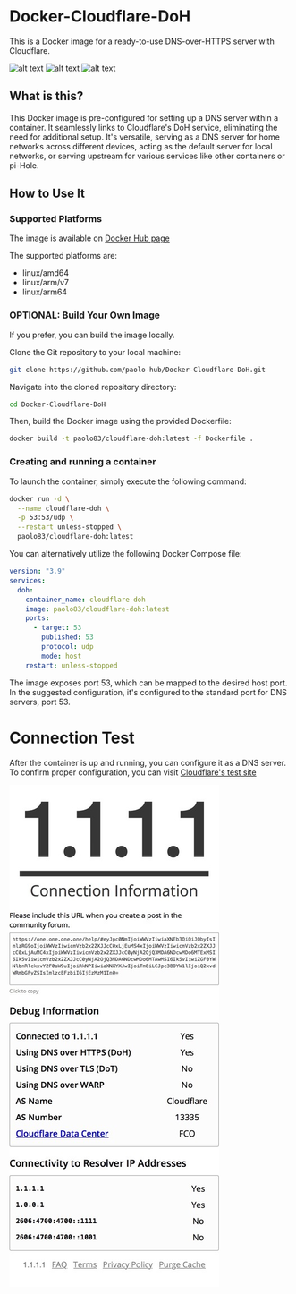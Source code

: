 # Docker-Cloudflare-DoH
This is a Docker image for a ready-to-use DNS-over-HTTPS server with Cloudflare.

![alt text](https://badgen.net/badge/release/v.1.1/green?) ![alt text](https://badgen.net/badge/platform/Docker/blue?) ![alt text](https://badgen.net/badge/license/GPL-3.0/orange?)


## What is this?
This Docker image is pre-configured for setting up a DNS server within a container. It seamlessly links to Cloudflare's DoH service, eliminating the need for additional setup. It's versatile, serving as a DNS server for home networks across different devices, acting as the default server for local networks, or serving upstream for various services like other containers or pi-Hole.

## How to Use It

### Supported Platforms

The image is available on [Docker Hub page](https://hub.docker.com/repository/docker/paolo83/cloudflare-doh)

The supported platforms are:
  * linux/amd64
  * linux/arm/v7
  * linux/arm64

### OPTIONAL: Build Your Own Image

If you prefer, you can build the image locally.

Clone the Git repository to your local machine:

```bash
git clone https://github.com/paolo-hub/Docker-Cloudflare-DoH.git
```
Navigate into the cloned repository directory:
```bash
cd Docker-Cloudflare-DoH
```
Then, build the Docker image using the provided Dockerfile:
```bash
docker build -t paolo83/cloudflare-doh:latest -f Dockerfile .
```


### Creating and running a container

To launch the container, simply execute the following command:
```bash
docker run -d \
  --name cloudflare-doh \
  -p 53:53/udp \
  --restart unless-stopped \
  paolo83/cloudflare-doh:latest
```

You can alternatively utilize the following Docker Compose file:
```yaml
version: "3.9"
services:
  doh:
    container_name: cloudflare-doh
    image: paolo83/cloudflare-doh:latest
    ports:
      - target: 53
        published: 53
        protocol: udp
        mode: host
    restart: unless-stopped
```

The image exposes port 53, which can be mapped to the desired host port. In the suggested configuration, it's configured to the standard port for DNS servers, port 53.

# Connection Test

After the container is up and running, you can configure it as a DNS server. To confirm proper configuration, you can visit [Cloudflare's test site](https://one.one.one.one/help/)

![alt text](https://github.com/paolo-hub/Docker-Cloudflare-DoH/blob/main/1111_test.jpg?raw=true)
